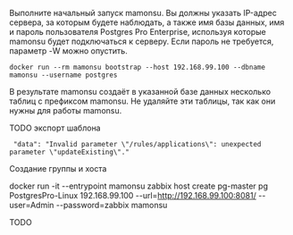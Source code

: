 


Выполните начальный запуск mamonsu. Вы должны указать IP-адрес сервера, за которым будете наблюдать, а также имя базы данных, имя и пароль пользователя Postgres Pro Enterprise, используя которые mamonsu будет подключаться к серверу. Если пароль не требуется, параметр -W можно опустить.


```
docker run --rm mamonsu bootstrap --host 192.168.99.100 --dbname mamonsu --username postgres
```

В результате mamonsu создаёт в указанной базе данных несколько таблиц с префиксом mamonsu. Не удаляйте эти таблицы, так как они нужны для работы mamonsu.


TODO экспорт шаблона
```
 "data": "Invalid parameter \"/rules/applications\": unexpected parameter \"updateExisting\"."
```

Создание группы и хоста

docker run -it --entrypoint mamonsu zabbix host create pg-master pg PostgresPro-Linux 192.168.99.100 --url=http://192.168.99.100:8081/ --user=Admin --password=zabbix mamonsu

TODO

